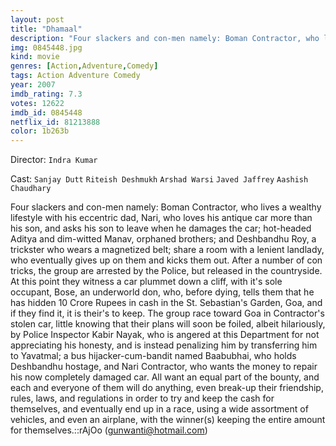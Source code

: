 ```yaml
---
layout: post
title: "Dhamaal"
description: "Four slackers and con-men namely: Boman Contractor, who lives a wealthy lifestyle with his eccentric dad, Nari, who loves his antique car more than his son, and asks his son to leave when he damages the car; hot-headed Aditya and dim-witted Manav, orphaned brothers; and Deshbandhu Roy, a trickster who wears a magnetized belt; share a room with a lenient landlady, who eventually gives up on them and kicks them out. After a number of con tricks, the group are arrested by th.."
img: 0845448.jpg
kind: movie
genres: [Action,Adventure,Comedy]
tags: Action Adventure Comedy 
year: 2007
imdb_rating: 7.3
votes: 12622
imdb_id: 0845448
netflix_id: 81213888
color: 1b263b
---
```

Director: `Indra Kumar`  

Cast: `Sanjay Dutt` `Riteish Deshmukh` `Arshad Warsi` `Javed Jaffrey` `Aashish Chaudhary` 

Four slackers and con-men namely: Boman Contractor, who lives a wealthy lifestyle with his eccentric dad, Nari, who loves his antique car more than his son, and asks his son to leave when he damages the car; hot-headed Aditya and dim-witted Manav, orphaned brothers; and Deshbandhu Roy, a trickster who wears a magnetized belt; share a room with a lenient landlady, who eventually gives up on them and kicks them out. After a number of con tricks, the group are arrested by the Police, but released in the countryside. At this point they witness a car plummet down a cliff, with it's sole occupant, Bose, an underworld don, who, before dying, tells them that he has hidden 10 Crore Rupees in cash in the St. Sebastian's Garden, Goa, and if they find it, it is their's to keep. The group race toward Goa in Contractor's stolen car, little knowing that their plans will soon be foiled, albeit hilariously, by Police Inspector Kabir Nayak, who is angered at this Department for not appreciating his honesty, and is instead penalizing him by transferring him to Yavatmal; a bus hijacker-cum-bandit named Baabubhai, who holds Deshbandhu hostage, and Nari Contractor, who wants the money to repair his now completely damaged car. All want an equal part of the bounty, and each and everyone of them will do anything, even break-up their friendship, rules, laws, and regulations in order to try and keep the cash for themselves, and eventually end up in a race, using a wide assortment of vehicles, and even an airplane, with the winner(s) keeping the entire amount for themselves.::rAjOo (gunwanti@hotmail.com)